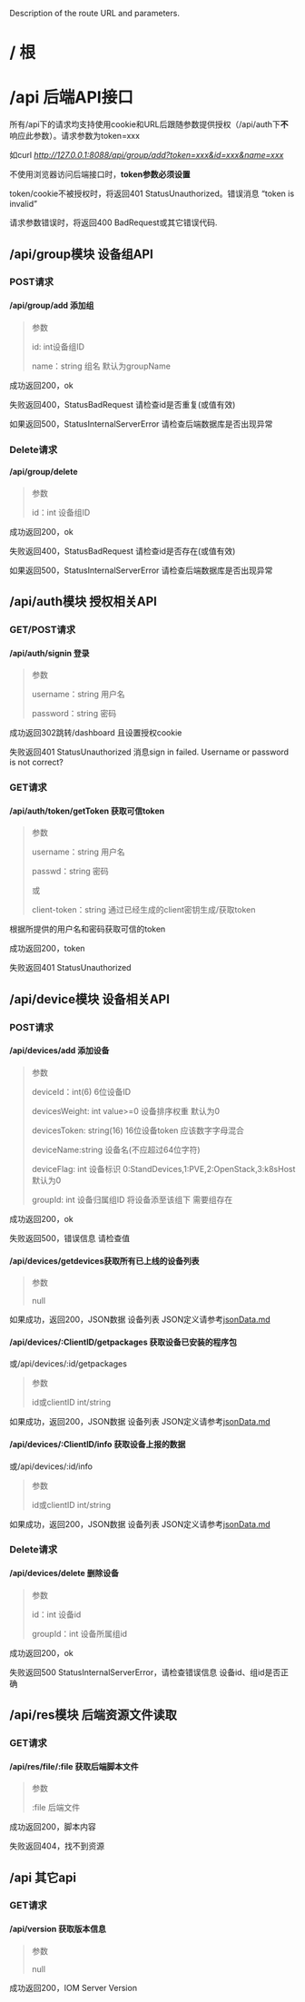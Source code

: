 Description of the route URL and parameters.

# /      根

# /api  后端API接口

所有/api下的请求均支持使用cookie和URL后跟随参数提供授权（/api/auth下**不**响应此参数）。请求参数为token=xxx

如curl  *http://127.0.0.1:8088/api/group/add?token=xxx&id=xxx&name=xxx*

不使用浏览器访问后端接口时，**token参数必须设置**

token/cookie不被授权时，将返回401 StatusUnauthorized。错误消息 “token is invalid”

请求参数错误时，将返回400 BadRequest或其它错误代码.

## /api/group模块 设备组API

### POST请求

#### /api/group/add 添加组

> 参数
>
> id: int设备组ID 
>
> name：string 组名 默认为groupName

成功返回200，ok

失败返回400，StatusBadRequest 请检查id是否重复(或值有效)

如果返回500，StatusInternalServerError 请检查后端数据库是否出现异常

### Delete请求

#### /api/group/delete

> 参数
>
> id：int 设备组ID 

成功返回200，ok

失败返回400，StatusBadRequest 请检查id是否存在(或值有效)

如果返回500，StatusInternalServerError 请检查后端数据库是否出现异常

## /api/auth模块 授权相关API

### GET/POST请求

#### /api/auth/signin 登录

> 参数
>
> username：string 用户名
>
> password：string 密码

成功返回302跳转/dashboard 且设置授权cookie

失败返回401 StatusUnauthorized 消息sign in failed. Username or password is not correct?



### GET请求

#### /api/auth/token/getToken 获取可信token

> 参数
>
> username：string 用户名
>
> passwd：string 密码
>
> 或
>
> client-token：string 通过已经生成的client密钥生成/获取token

根据所提供的用户名和密码获取可信的token

成功返回200，token

失败返回401 StatusUnauthorized

## /api/device模块 设备相关API

### POST请求

#### /api/devices/add 添加设备

> 参数
>
> deviceId：int(6) 6位设备ID
>
> devicesWeight: int value>=0 设备排序权重 默认为0
>
> devicesToken: string(16) 16位设备token 应该数字字母混合
>
> deviceName:string 设备名(不应超过64位字符)
>
> deviceFlag: int 设备标识 0:StandDevices,1:PVE,2:OpenStack,3:k8sHost 默认为0 
>
> groupId: int 设备归属组ID 将设备添至该组下 需要组存在

成功返回200，ok

失败返回500，错误信息 请检查值



#### /api/devices/getdevices获取所有**已上线**的设备列表

> 参数
>
> null

如果成功，返回200，JSON数据 设备列表 JSON定义请参考[jsonData.md](jsonData.md)



#### /api/devices/:ClientID/getpackages 获取设备已安装的程序包

或/api/devices/:id/getpackages 

> 参数
>
> id或clientID int/string

如果成功，返回200，JSON数据 设备列表 JSON定义请参考[jsonData.md](jsonData.md)



#### /api/devices/:ClientID/info 获取设备上报的数据

或/api/devices/:id/info

> 参数
>
> id或clientID int/string

如果成功，返回200，JSON数据 设备列表 JSON定义请参考[jsonData.md](jsonData.md)



### Delete请求

#### /api/devices/delete 删除设备

> 参数
>
> id：int 设备id
>
> groupId：int 设备所属组id

成功返回200，ok

失败返回500 StatusInternalServerError，请检查错误信息 设备id、组id是否正确

## /api/res模块 后端资源文件读取

### GET请求

#### /api/res/file/:file 获取后端脚本文件

> 参数
>
> :file 后端文件

成功返回200，脚本内容

失败返回404，找不到资源

## /api 其它api


### GET请求

#### /api/version 获取版本信息

> 参数
> 
>  null

成功返回200，IOM Server Version